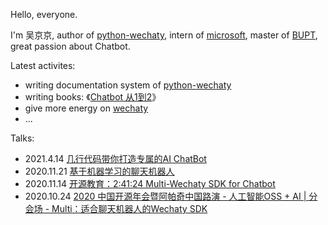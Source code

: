 Hello, everyone.

I'm 吴京京, author of [python-wechaty](https://github.com/wechaty/python-wechaty), intern of [microsoft](http://github.com/microsoft/), master of [BUPT](https://www.bupt.edu.cn/), great passion about Chatbot.

Latest activites:

- writing documentation system of [python-wechaty](https://python-wechaty.readthedocs.io/)
- writing books: 《[Chatbot 从1到2](https://github.com/wechaty/chatbot-1-to-2)》
- give more energy on [wechaty](https://github.com/wechaty/wechaty)
- ...

Talks:

- 2021.4.14 [几行代码带你打造专属的AI ChatBot](https://www.bilibili.com/video/BV16U4y1h7dc)
- 2020.11.21 [基于机器学习的聊天机器人](https://ng-china.org/#speakers)
- 2020.11.14 [开源教育：2:41:24 Multi-Wechaty SDK for Chatbot](https://wx.vzan.com/live/tvchat-425619793#/)
- 2020.10.24 [2020 中国开源年会暨阿帕奇中国路演 - 人工智能OSS + AI | 分会场 - Multi：适合聊天机器人的Wechaty SDK](https://segmentfault.com/area/coscon-2020)
